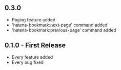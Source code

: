 ## 0.3.0
* Paging feature added
* 'hatena-bookmark:next-page' command added
* 'hatena-bookmark:previous-page' command added

## 0.1.0 - First Release
* Every feature added
* Every bug fixed
